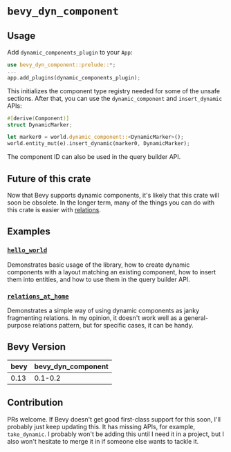 # `bevy_dyn_component`

## Usage

Add `dynamic_components_plugin` to your `App`:
```rs
use bevy_dyn_component::prelude::*;
...
app.add_plugins(dynamic_components_plugin);
```
This initializes the component type registry needed for some of the unsafe sections. After that, you can use the `dynamic_component` and `insert_dynamic` APIs:
```rs
#[derive(Component)]
struct DynamicMarker;

let marker0 = world.dynamic_component::<DynamicMarker>();
world.entity_mut(e).insert_dynamic(marker0, DynamicMarker);
```

The component ID can also be used in the query builder API.

## Future of this crate

Now that Bevy supports dynamic components, it's likely that this crate will soon be obsolete. In the longer term, many of the things you can do with this crate is easier with [relations](https://github.com/bevyengine/bevy/issues/3742).

## Examples

### [`hello_world`](examples/hello_world.rs)
Demonstrates basic usage of the library, how to create dynamic components with a layout matching an existing component, how to insert them into entities, and how to use them in the query builder API.

### [`relations_at_home`](examples/relations_at_home.rs)
Demonstrates a simple way of using dynamic components as janky fragmenting relations. In my opinion, it doesn't work well as a general-purpose relations pattern, but for specific cases, it can be handy.

## Bevy Version

| bevy | bevy_dyn_component |
| ---- | ------------------ |
| 0.13 | 0.1-0.2            |

## Contribution

PRs welcome. If Bevy doesn't get good first-class support for this soon, I'll probably just keep updating this. It has missing APIs, for example, `take_dynamic`. I probably won't be adding this until I need it in a project, but I also won't hesitate to merge it in if someone else wants to tackle it.

